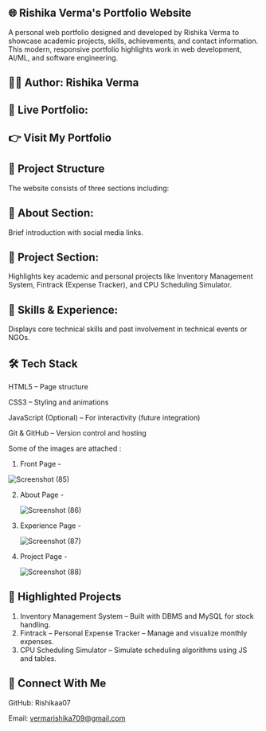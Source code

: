 ## 🌐 Rishika Verma's Portfolio Website
A personal web portfolio designed and developed by Rishika Verma to showcase academic projects, skills, achievements, and contact information. This modern, responsive portfolio highlights work in web development, AI/ML, and software engineering. 

## 👩‍💻 Author: Rishika Verma
## 🔗 Live Portfolio:
## 👉 Visit My Portfolio

## 🧭 Project Structure    
The website consists of three sections including:

## 👋 About Section: 
Brief introduction with social media links.

## 📂 Project Section:
Highlights key academic and personal projects like Inventory Management System, Fintrack (Expense Tracker), and CPU Scheduling Simulator.

## 📜 Skills & Experience:
Displays core technical skills and past involvement in technical events or NGOs.


## 🛠️ Tech Stack
HTML5 – Page structure

CSS3 – Styling and animations

JavaScript (Optional) – For interactivity (future integration)

Git & GitHub – Version control and hosting

Some of the images are attached :
1. Front Page -





![Screenshot (85)](https://github.com/user-attachments/assets/ba3be933-affd-4288-9715-e3914860c5d0)



2. About Page -




   ![Screenshot (86)](https://github.com/user-attachments/assets/67fe4bce-0eb9-40b9-8ee7-149fda5e33b9)





3. Experience Page -



   ![Screenshot (87)](https://github.com/user-attachments/assets/3bdb91f0-20e6-4baa-bb78-05ac9e0b7e50)




   

5. Project Page -




   ![Screenshot (88)](https://github.com/user-attachments/assets/9c5bed88-65da-45ae-942b-a6938071a35f)








   



## 💼 Highlighted Projects
1. Inventory Management System – Built with DBMS and MySQL for stock handling.
2. Fintrack – Personal Expense Tracker – Manage and visualize monthly expenses.
3. CPU Scheduling Simulator – Simulate scheduling algorithms using JS and tables.

## 📧 Connect With Me
GitHub: Rishikaa07

Email: vermarishika709@gmail.com

